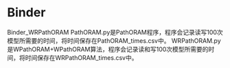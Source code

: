 # Binder
Binder_WRPathORAM
PathORAM.py是PathORAM程序，程序会记录读写100次模型所需要的时间，将时间保存在PathORAM_times.csv中。
WRPathORAM.py是WPathORAM+WPathORAM算法，程序会记录读和写100次模型所需要的时间，将时间保存在WRPathORAM_times.csv中。
